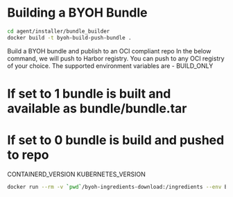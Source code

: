 # Building a BYOH Bundle
```sh
cd agent/installer/bundle_builder
docker build -t byoh-build-push-bundle .
```

Build a BYOH bundle and publish to an OCI compliant repo
In the below command, we will push to Harbor registry. You can push to any OCI registry of your choice.
The supported environment variables are -
BUILD_ONLY
# If set to 1 bundle is built and available as bundle/bundle.tar
# If set to 0 bundle is build and pushed to repo

CONTAINERD_VERSION
KUBERNETES_VERSION
```sh
docker run --rm -v `pwd`/byoh-ingredients-download:/ingredients --env BUILD_ONLY=0 --env CONTAINERD_VERSION=1.5.7 --env KUBERNETES_VERSION=1.21.2-00 build-push-bundle projects.registry.vmware.com/cluster_api_provider_bringyourownhost/byoh-bundle-ubuntu_20.04.1_x86-64_k8s:v1.21.2
```